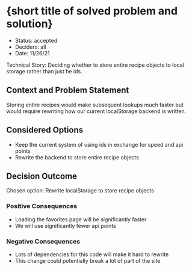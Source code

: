 # {short title of solved problem and solution}

- Status: accepted
- Deciders: all
- Date: 11/26/21

Technical Story: Deciding whether to store entire recipe objects to local storage rather than just he ids.

## Context and Problem Statement

Storing entire recipes would make subsequent lookups much faster but would require rewriting how our current localStorage backend is written. 

## Considered Options

- Keep the current system of using ids in exchange for speed and api points
- Rewrite the backend to store entire recipe objects

## Decision Outcome

Chosen option: Rewrite localStorage to store recipe objects

### Positive Consequences <!-- optional -->

- Loading the favorites page will be significantly faster
- We will use significantly fewer api points

### Negative Consequences <!-- optional -->

- Lots of dependencies for this code will make it hard to rewrite
- This change could potentially break a lot of part of the site
